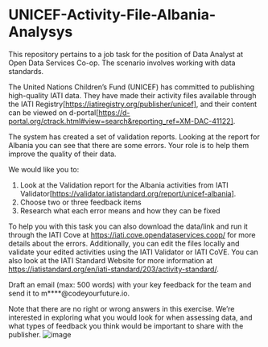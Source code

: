 # UNICEF-Activity-File-Albania-Analysys
This repository pertains to a job task for the position of Data Analyst at Open Data Services Co-op. The scenario involves working with data standards.

The United Nations Children’s Fund (UNICEF) has committed to publishing high-quality IATI data. They have made their activity files available through the IATI Registry[https://iatiregistry.org/publisher/unicef], and their content can be viewed on d-portal[https://d-portal.org/ctrack.html#view=search&reporting_ref=XM-DAC-41122]. 

The system has created a set of validation reports. Looking at the report for Albania you can see that there are some errors. Your role is to help them improve the quality of their data. 

We would like you to:

1.	Look at the Validation report for the Albania activities from IATI Validator[https://validator.iatistandard.org/report/unicef-albania].
2.	Choose two or three feedback items 
3.	Research what each error means and how they can be fixed

To help you with this task you can also download the data/link and run it through the IATI Cove at https://iati.cove.opendataservices.coop/ for more details about the errors. Additionally, you can edit the files locally and validate your edited activities using the IATI Validator or IATI CoVE. You can also look at the IATI Standard Website for more information at https://iatistandard.org/en/iati-standard/203/activity-standard/. 

Draft an email (max: 500 words) with your key feedback for the team and send it to m****@codeyourfuture.io.

Note that there are no right or wrong answers in this exercise. We’re interested in exploring what you would look for when assessing data, and what types of feedback you think would be important to share with the publisher.
![image](https://github.com/Meysam-Arshadi/UNICEF-Activity-File-Albania-Analysys/assets/108950433/ea4253fa-58c5-4374-a1be-e9d59e3cb58f)

